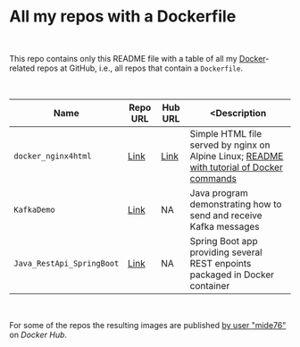 # All my repos with a Dockerfile #

<br>

This repo contains only this README file with a table of all my [Docker](https://www.docker.com/)-related repos at GitHub, i.e., all repos that contain a `Dockerfile`.

<br>

| Name | Repo URL | Hub URL | <Description |
| ---- | -------- | ------- | ------------ |
| `docker_nginx4html` | [Link](https://github.com/MDecker-MobileComputing/docker_nginx4html) | [Link](https://hub.docker.com/r/mide76/hallodocker) | Simple HTML file served by nginx on Alpine Linux; [README with tutorial of Docker commands](https://github.com/MDecker-MobileComputing/docker_nginx4html/blob/master/README.md#docker-befehle) | 
| `KafkaDemo` | [Link](https://github.com/MDecker-MobileComputing/Maven_SpringBoot_KafkaDemo) | NA | Java program demonstrating how to send and receive Kafka messages |
| `Java_RestApi_SpringBoot` | [Link](https://github.com/MDecker-MobileComputing/Java_RestApi_SpringBoot) | NA | Spring Boot app providing several REST enpoints packaged in Docker container |

<br>

For some of the repos the resulting images are published [by user "mide76"](https://hub.docker.com/u/mide76) on *Docker Hub*.

<br>
